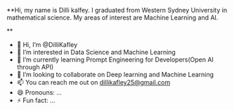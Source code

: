 **Hi, my name is Dilli kalfey. I graduated from Western Sydney University in mathematical science. My areas of interest are Machine Learning and AI.

**
- 👋 Hi, I’m @DilliKafley
- 👀 I’m interested in Data Science and Machine Learning
- 🌱 I’m currently learning Prompt Engineering for Developers(Open AI through API)
- 💞️ I’m looking to collaborate on Deep learning and Machine Learning
- 📫 You can reach me out on dillikafley25@gmail.com
- 😄 Pronouns: ...
- ⚡ Fun fact: ...

<!---
DilliKafley/DilliKafley is a ✨ special ✨ repository because its `README.md` (this file) appears on your GitHub profile.
You can click the Preview link to take a look at your changes.
--->
